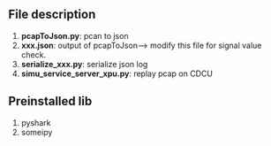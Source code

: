 ## File description
1. **pcapToJson.py**: pcan to json
2. **xxx.json**: output of pcapToJson--> modify this file for signal value check.
3. **serialize_xxx.py**: serialize json log
4. **simu_service_server_xpu.py**: replay pcap on CDCU

## Preinstalled lib
1. pyshark
2. someipy